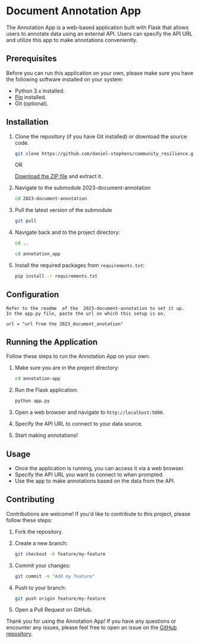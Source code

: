 # Document Annotation App

The Annotation App is a web-based application built with Flask that allows users to annotate data using an external API. Users can specify the API URL and utilize this app to make annotations conveniently.

## Prerequisites

Before you can run this application on your own, please make sure you have the following software installed on your system:

- Python 3.x installed.
- [Pip](https://pip.pypa.io/en/stable/installing/) installed.
- Git (optional).

## Installation

1. Clone the repository (if you have Git installed) or download the source code.

   ```bash
   git clone https://github.com/daniel-stephens/community_resilience.git
   ```

   OR

   [Download the ZIP file](https://github.com/daniel-stephens/community-resilience/archive/main.zip) and extract it.

2. Navigate to the submodule 2023-document-annotation
    ```bash
    cd 2023-document-annotation
    ```

3. Pull the latest version of the submodule
    ```bash
    git pull
    ```

4. Navigate back and to the project directory:

   ```bash
   cd ..

   cd annotation_app
   ```

5. Install the required packages from `requirements.txt`:

   ```bash
   pip install -r requirements.txt
   ```

## Configuration
    Refer to the readme  of the  2023-document-annotation to set it up. 
    In the app.py file, paste the url on which this setup is on.

    url = "url from the 2023_document_anotation"
## Running the Application

Follow these steps to run the Annotation App on your own:

1. Make sure you are in the project directory:

   ```bash
   cd annotation-app
   ```

2. Run the Flask application:

   ```bash
   python app.py
   ```

3. Open a web browser and navigate to `http://localhost:5000`.

4. Specify the API URL to connect to your data source.

5. Start making annotations!

## Usage

- Once the application is running, you can access it via a web browser.
- Specify the API URL you want to connect to when prompted.
- Use the app to make annotations based on the data from the API.

## Contributing

Contributions are welcome! If you'd like to contribute to this project, please follow these steps:

1. Fork the repository.

2. Create a new branch:

   ```bash
   git checkout -b feature/my-feature
   ```

3. Commit your changes:

   ```bash
   git commit -m "Add my feature"
   ```

4. Push to your branch:

   ```bash
   git push origin feature/my-feature
   ```

5. Open a Pull Request on GitHub.



Thank you for using the Annotation App! If you have any questions or encounter any issues, please feel free to open an issue on the [GitHub repository](https://github.com/your-username/annotation-app).